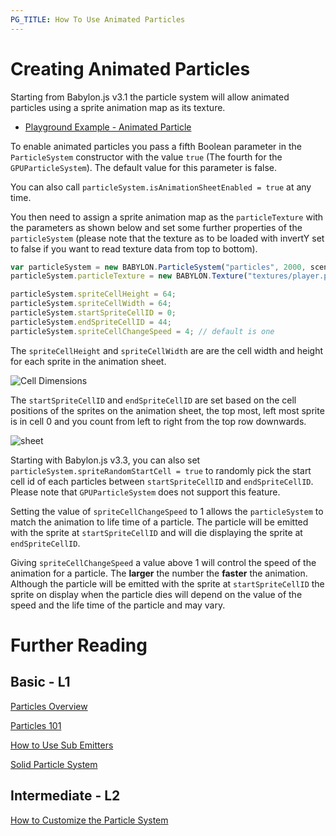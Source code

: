 ```yaml
---
PG_TITLE: How To Use Animated Particles
---
```


# Creating Animated Particles

Starting from Babylon.js v3.1 the particle system will allow animated particles using a sprite animation map as its texture.

* [Playground Example - Animated Particle](http://www.babylonjs-playground.com/#CLN02N#3)

To enable animated particles you pass a fifth Boolean parameter in the `ParticleSystem` constructor with the value `true` (The fourth for the `GPUParticleSystem`). The default value for this parameter is false. 

You can also call `particleSystem.isAnimationSheetEnabled = true` at any time.

You then need to assign a sprite animation map as the `particleTexture` with the parameters as shown below and set some further properties of the `particleSystem` (please note that the texture as to be loaded with invertY set to false if you want to read texture data from top to bottom).

```javascript
var particleSystem = new BABYLON.ParticleSystem("particles", 2000, scene, null, true);
particleSystem.particleTexture = new BABYLON.Texture("textures/player.png", scene, true, false, BABYLON.Texture.TRILINEAR_SAMPLINGMODE);

particleSystem.spriteCellHeight = 64;
particleSystem.spriteCellWidth = 64;
particleSystem.startSpriteCellID = 0;
particleSystem.endSpriteCellID = 44;
particleSystem.spriteCellChangeSpeed = 4; // default is one
```

The `spriteCellHeight` and `spriteCellWidth` are are the cell width and height for each sprite in the animation sheet. 

![Cell Dimensions](/img/how_to/sprites/08-1.png)

The `startSpriteCellID` and `endSpriteCellID` are set based on the cell positions of the sprites on the animation sheet, the top most, left most sprite is in cell 0 and you count from left to right from the top row downwards.

![sheet](/img/how_to/sprites/08-2.png)

Starting with Babylon.js v3.3, you can also set `particleSystem.spriteRandomStartCell = true` to randomly pick the start cell id of each particles between `startSpriteCellID` and `endSpriteCellID`. Please note that `GPUParticleSystem` does not support this feature.

Setting the value of `spriteCellChangeSpeed` to 1 allows the `particleSystem` to match the animation to life time of a particle. The particle will be emitted with the sprite at `startSpriteCellID` and will die displaying the sprite at `endSpriteCellID`.

Giving `spriteCellChangeSpeed` a value above 1 will control the speed of the animation for a particle. The **larger** the number the **faster** the animation. Although the particle will be emitted with the sprite at `startSpriteCellID` the sprite on display when the particle dies will depend on the value of the speed and the life time of the particle and may vary.

# Further Reading

## Basic - L1

[Particles Overview](/features/Particles)  

[Particles 101](/babylon101/particles)
 
[How to Use Sub Emitters](/how_to/Sub_Emitters)

[Solid Particle System](/How_To/Solid_Particles)

## Intermediate - L2
[How to Customize the Particle System](/how_to/Customise) 


